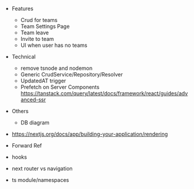 - Features
  - Crud for teams
  - Team Settings Page
  - Team leave
  - Invite to team
  - UI when user has no teams
- Technical
  - remove tsnode and nodemon
  - Generic CrudService/Repository/Resolver
  - UpdatedAT trigger
  - Prefetch on Server Components
    https://tanstack.com/query/latest/docs/framework/react/guides/advanced-ssr
- Others

  - DB diagram

- https://nextjs.org/docs/app/building-your-application/rendering
- Forward Ref
- hooks
- next router vs navigation
- ts module/namespaces
